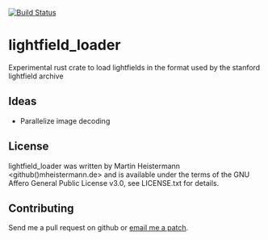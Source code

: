 [![Build Status](https://travis-ci.org/mheistermann/lightfield_loader.svg?branch=master)](https://travis-ci.org/mheistermann/lightfield_loader)

# lightfield_loader

Experimental rust crate to load lightfields in the format used by the stanford lightfield archive


## Ideas

* Parallelize image decoding

## License

lightfield_loader was written by Martin Heistermann <github()mheistermann.de>
and is available under the terms of the GNU Affero General Public License v3.0,
see LICENSE.txt for details.

## Contributing

Send me a pull request on github or [email me a patch](mailto:github[]mheistermann.de).
